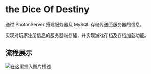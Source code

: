 # the Dice Of Destiny

通过 PhotonServer 搭建服务器及 MySQL 存储传送至服务器的信息。

实现对玩家注册信息的服务器端存储，并实现游戏存档及存档加载功能。

## 流程展示
![在这里插入图片描述](https://img-blog.csdnimg.cn/20190119193650122.png?x-oss-process=image/watermark,type_ZmFuZ3poZW5naGVpdGk,shadow_10,text_aHR0cHM6Ly9ibG9nLmNzZG4ubmV0L21veXVjaGFvc2hlbmc=,size_16,color_FFFFFF,t_70)
